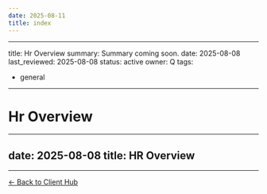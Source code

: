 ```yaml
---
date: 2025-08-11
title: index
---
```

---
title: Hr Overview
summary: Summary coming soon.
date: 2025-08-08
last_reviewed: 2025-08-08
status: active
owner: Q
tags:
- general
---
# Hr Overview

---
date: 2025-08-08
title: HR Overview
---

---
[← Back to Client Hub](https://www.builtbyrays.com/Client-Vault/portal)
